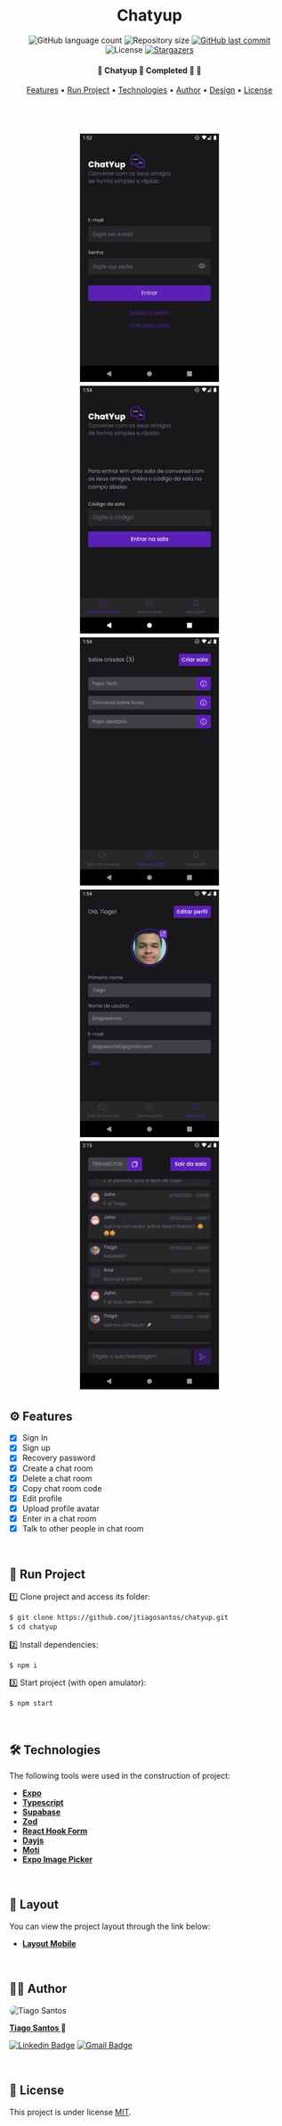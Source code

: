 <h1 align="center">Chatyup</h1>

<p align="center">
  <img alt="GitHub language count" src="https://img.shields.io/github/languages/count/jtiagosantos/
chatyup?color=%green">
  <img alt="Repository size" src="https://img.shields.io/github/repo-size/jtiagosantos/
chatyup?color=blue">
  <a href="https://github.com/jtiagosantos/
chatyup/commits/master">
    <img alt="GitHub last commit" src="https://img.shields.io/github/last-commit/jtiagosantos/
chatyup?color=purple">
  </a>
  <img alt="License" src="https://img.shields.io/badge/license-MIT-brightgreen?color=orange">
   <a href="https://github.com/jtiagosantos/
chatyup/stargazers">
    <img alt="Stargazers" src="https://img.shields.io/github/stars/jtiagosantos/
chatyup?style=social">
  </a>
</p>

<h4 align="center"> 
  🚧 Chatyup 📲 Completed 🚀 🚧
</h4>

<p align="center">
  <a href="#-features">Features</a> •
  <a href="#-run-project">Run Project</a> • 
  <a href="#-technologies">Technologies</a> • 
  <a href="#-author">Author</a> • 
  <a href="#-design">Design</a> • 
  <a href="#-license">License</a>
</p>

<br>

<h1 align="center">
  <img src=".github/assets/cover-1.png" width="250" />
  <img src=".github/assets/cover-2.png" width="250" />
  <img src=".github/assets/cover-3.png" width="250" />
  <img src=".github/assets/cover-4.png" width="250" />
  <img src=".github/assets/cover-5.png" width="250" />
</h1>


## ⚙️ Features

- [x] Sign In
- [x] Sign up
- [x] Recovery password
- [x] Create a chat room
- [x] Delete a chat room
- [x] Copy chat room code
- [x] Edit profile
- [x] Upload profile avatar
- [x] Enter in a chat room
- [x] Talk to other people in chat room

<br>

## 🚀 Run Project

1️⃣ Clone project and access its folder:

```bash
$ git clone https://github.com/jtiagosantos/chatyup.git
$ cd chatyup
```

2️⃣ Install dependencies:

```bash
$ npm i
```

3️⃣ Start project (with open amulator):

```bash
$ npm start
```

<br>


## 🛠 Technologies

The following tools were used in the construction of project:

- **[Expo](https://docs.expo.dev/)**
- **[Typescript](https://www.typescriptlang.org/)**
- **[Supabase](https://supabase.com/docs)**
- **[Zod](https://github.com/colinhacks/zod)**
- **[React Hook Form](https://react-hook-form.com/)**
- **[Dayjs](https://www.npmjs.com/package/dayjs)**
- **[Moti](https://moti.fyi/)**
- **[Expo Image Picker](https://docs.expo.dev/versions/latest/sdk/imagepicker/)**

<br>

## 🔖 Layout

You can view the project layout through the link below:

- **[Layout Mobile](https://www.figma.com/file/GjG5k2EiNimCglcKn2tJs2/ChatYup?node-id=0-1&t=n7u5FCll6EJzuOfG-0)**

<br>

## 👨‍💻 Author

<img src="https://avatars.githubusercontent.com/u/63312141?v=4" width="100" alt="Tiago Santos" style="border-radius: 50px;" />

<strong><a href="https://github.com/jtiagosantos">Tiago Santos </a>🚀</strong>

[![Linkedin Badge](https://img.shields.io/badge/linkedin-%230077B5.svg?&style=for-the-badge&logo=linkedin&logoColor=white&link=https://www.linkedin.com/in/jos%C3%A9-tiago-santos-de-lima-aaa4361a4/)](https://www.linkedin.com/in/josetiagosantosdelima/)
[![Gmail Badge](https://img.shields.io/badge/Gmail-D14836?style=for-the-badge&logo=gmail&logoColor=white)](mailto:tiago.santos@icomp.ufam.edu.br)

<br>

## 📝 License

This project is under license [MIT](./LICENSE).
